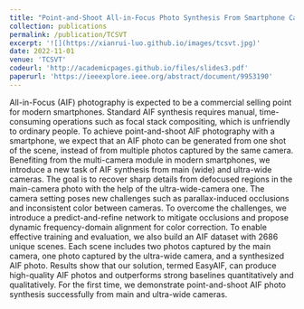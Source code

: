 ```yaml
---
title: "Point-and-Shoot All-in-Focus Photo Synthesis From Smartphone Camera Pair"
collection: publications
permalink: /publication/TCSVT
excerpt: '![](https://xianrui-luo.github.io/images/tcsvt.jpg)'
date: 2022-11-01
venue: 'TCSVT'
codeurl: 'http://academicpages.github.io/files/slides3.pdf'
paperurl: 'https://ieeexplore.ieee.org/abstract/document/9953190'
---
```


All-in-Focus (AIF) photography is expected to be a commercial selling point for modern smartphones. Standard AIF synthesis requires manual, time-consuming operations such as focal stack compositing, which is unfriendly to ordinary people. To achieve point-and-shoot AIF photography with a smartphone, we expect that an AIF photo can be generated from one shot of the scene, instead of from multiple photos captured by the same camera. Benefiting from the multi-camera module in modern smartphones, we introduce a new task of AIF synthesis from main (wide) and ultra-wide cameras. The goal is to recover sharp details from defocused regions in the main-camera photo with the help of the ultra-wide-camera one. The camera setting poses new challenges such as parallax-induced occlusions and inconsistent color between cameras. To overcome the challenges, we introduce a predict-and-refine network to mitigate occlusions and propose dynamic frequency-domain alignment for color correction. To enable effective training and evaluation, we also build an AIF dataset with 2686 unique scenes. Each scene includes two photos captured by the main camera, one photo captured by the ultra-wide camera, and a synthesized AIF photo. Results show that our solution, termed EasyAIF, can produce high-quality AIF photos and outperforms strong baselines quantitatively and qualitatively. For the first time, we demonstrate point-and-shoot AIF photo synthesis successfully from main and ultra-wide cameras.
